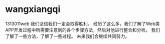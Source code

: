 # wangxiangqi
1313011web
我们坚信我们一定会取得胜利。
经历了这么多，我们了解了Web类APP开发过程中所需要注意到的各个步骤方法，然后对他进行整合和分析。
我们了解了一些方法，了解了一些过程。
未来我们会继续共同努力。
